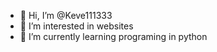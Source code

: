 - 👋 Hi, I’m @Keve111333
- 👀 I’m interested in websites
- 🌱 I’m currently learning programing in python
<!---
Keve111333/Keve111333 is a ✨ special ✨ repository because its `README.md` (this file) appears on your GitHub profile.
You can click the Preview link to take a look at your changes.
--->
